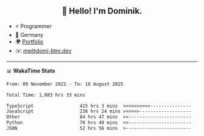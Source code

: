 <h2 align="center">👋 Hello! I'm Dominik.</h2>

- ⚡ Programmer
- 📍 Germany
- 🌍 [Portfolio](https://domi-btnr.dev)
- ✉️ [me@domi-btnr.dev](mailto://me@domi-btnr.dev)

---
📊 **WakaTime Stats**
<!--START_SECTION:waka-->

```txt
From: 09 November 2022 - To: 16 August 2025

Total Time: 1,083 hrs 33 mins

TypeScript                 415 hrs 3 mins  >>>>>>>>>>---------------   38.30 %
JavaScript                 238 hrs 24 mins >>>>>>-------------------   22.00 %
Other                      84 hrs 47 mins  >>-----------------------   07.82 %
Python                     78 hrs 40 mins  >>-----------------------   07.26 %
JSON                       52 hrs 56 mins  >------------------------   04.89 %
```

<!--END_SECTION:waka-->
